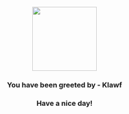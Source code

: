 <p align="center">
            <img src="None" width="150" height="150">
          </p>
          <h3 align="center">You have been greeted by - <b>Klawf</b></h3>
          <h3 align="center">Have a nice day!</h3>
        